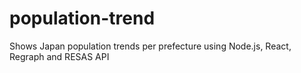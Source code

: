 # population-trend
Shows Japan population trends per prefecture using Node.js, React, Regraph and RESAS API
